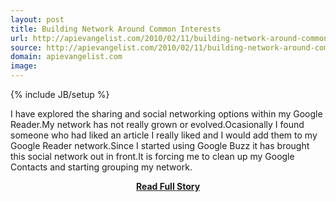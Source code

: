 ```yaml
---
layout: post
title: Building Network Around Common Interests
url: http://apievangelist.com/2010/02/11/building-network-around-common-interests/
source: http://apievangelist.com/2010/02/11/building-network-around-common-interests/
domain: apievangelist.com
image: 
---
```

{% include JB/setup %}<p>I have explored the sharing and social networking options within my Google Reader.My network has not really grown or evolved.Ocasionally I found someone who had liked an article I really liked and I would add them to my Google Reader network.Since I started using Google Buzz it has brought this social network out in front.It is forcing me to clean up my Google Contacts and starting grouping my network.</p>
<center><p><a href="http://apievangelist.com/2010/02/11/building-network-around-common-interests/" style='padding:25px; font-sze:18px; font-weight: bold;'>Read Full Story</a></p></center>
